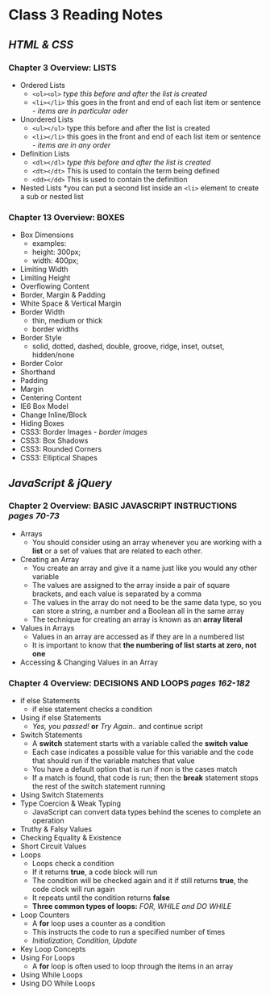 # **Class 3 Reading Notes**

## *HTML & CSS*

### Chapter 3 Overview: LISTS
- Ordered Lists
  * `<ol><ol>` *type this before and after the list is created*
  * `<li></li>` this goes in the front and end of each list item or sentence - *items are in particular oder*
- Unordered Lists
  * `<ul></ul>` type this before and after the list is created
  * `<li></li>` this goes in the front and end of each list item or sentence - *items are in any order*
- Definition Lists
  * `<dl></dl>` *type this before and after the list is created*
  * `<dt></dt>` This is used to contain the term being defined
  * `<dd></dd>` This is used to contain the definition
- Nested Lists *you can put a second list inside an `<li>` element to create a sub or nested list


### Chapter 13 Overview: BOXES
- Box Dimensions
  * examples:
  * height: 300px;
  * width: 400px;
- Limiting Width
- Limiting Height
- Overflowing Content
- Border, Margin & Padding
- White Space & Vertical Margin
- Border Width
  * thin, medium or thick
  * border widths
- Border Style
  * solid, dotted, dashed, double, groove, ridge, inset, outset, hidden/none
- Border Color
- Shorthand
- Padding
- Margin
- Centering Content
- IE6 Box Model
- Change Inline/Block
- Hiding Boxes
- CSS3: Border Images - *border images*
- CSS3: Box Shadows
- CSS3: Rounded Corners
- CSS3: Elliptical Shapes


## *JavaScript & jQuery*

### Chapter 2 Overview: BASIC JAVASCRIPT INSTRUCTIONS *pages 70-73*
- Arrays
  * You should consider using an array whenever you are working with a **list** or a set of values that are related to each other.
- Creating an Array
  * You create an array and give it a name just like you would any other variable
  * The values are assigned to the array inside a pair of square brackets, and each value is separated by a comma
  * The values in the array do not need to be the same data type, so you can store a string, a number and a Boolean all in the same array
  * The technique for creating an array is known as an **array literal**
- Values in Arrays
  * Values in an array are accessed as if they are in a numbered list
  * It is important to know that **the numbering of list starts at zero, not one**
- Accessing & Changing Values in an Array


### Chapter 4 Overview: DECISIONS AND LOOPS *pages 162-182*
- if else Statements
  * if else statement checks a condition
- Using if else Statements
  * *Yes, you passed!* **or** *Try Again..* and continue script
- Switch Statements
  * A **switch** statement starts with a variable called the **switch value**
  * Each case indicates a possible value for this variable and the code that should run if the variable matches that value
  * You have a default option that is run if non is the cases match
  * If a match is found, that code is run; then the **break** statement stops the rest of the switch statement running
- Using Switch Statements
- Type Coercion & Weak Typing
  * JavaScript can convert data types behind the scenes to complete an operation
- Truthy & Falsy Values
- Checking Equality & Existence
- Short Circuit Values
- Loops
  * Loops check a condition
  * If it returns **true**, a code block will run
  * The condition will be checked again and it if still returns **true**, the code clock will run again
  * It repeats until the condition returns **false**
  * **Three common types of loops:** *FOR, WHILE and DO WHILE*
- Loop Counters
  * A **for** loop uses a counter as a condition
  * This instructs the code to run a specified number of times
  * *Initialization, Condition, Update*
- Key Loop Concepts
- Using For Loops
  * A **for** loop is often used to loop through the items in an array
- Using While Loops
- Using DO While Loops

